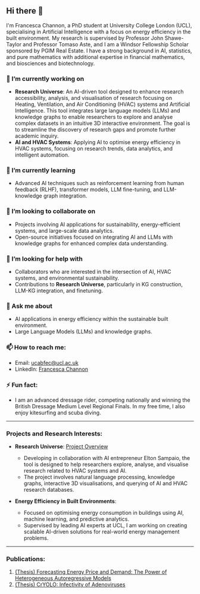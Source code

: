 ## Hi there 👋

I'm Francesca Channon, a PhD student at University College London (UCL), specialising in Artificial Intelligence with a focus on energy efficiency in the built environment. My research is supervised by Professor John Shawe-Taylor and Professor Tomaso Aste, and I am a Windsor Fellowship Scholar sponsored by PGIM Real Estate. I have a strong background in AI, statistics, and pure mathematics with additional expertise in financial mathematics, and biosciences and biotechnology.

### 🔭 I’m currently working on
- **Research Universe**: An AI-driven tool designed to enhance research accessibility, analysis, and visualisation of research focusing on Heating, Ventilation, and Air Conditioning (HVAC) systems and Artificial Intelligence. This tool integrates large language models (LLMs) and knowledge graphs to enable researchers to explore and analyse complex datasets in an intuitive 3D interactive environment. The goal is to streamline the discovery of research gaps and promote further academic inquiry.
- **AI and HVAC Systems**: Applying AI to optimise energy efficiency in HVAC systems, focusing on research trends, data analytics, and intelligent automation.

### 🌱 I’m currently learning
- Advanced AI techniques such as reinforcement learning from human feedback (RLHF), transformer models, LLM fine-tuning, and LLM-knowledge graph integration.

### 👯 I’m looking to collaborate on
- Projects involving AI applications for sustainability, energy-efficient systems, and large-scale data analytics.
- Open-source initiatives focused on integrating AI and LLMs with knowledge graphs for enhanced complex data understanding.

### 🤔 I’m looking for help with
- Collaborators who are interested in the intersection of AI, HVAC systems, and environmental sustainability.
- Contributions to **Research Universe**, particularly in KG construction, LLM-KG integration, and finetuning.

### 💬 Ask me about
- AI applications in energy efficiency within the sustainable built environment.
- Large Language Models (LLMs) and knowledge graphs.

### 📫 How to reach me:
- Email: ucabfec@ucl.ac.uk
- LinkedIn: [Francesca Channon](https://uk.linkedin.com/in/francesca-channon)

### ⚡ Fun fact:
- I am an advanced dressage rider, competing nationally and winning the British Dressage Medium Level Regional Finals. In my free time, I also enjoy kitesurfing and scuba diving.

---

### Projects and Research Interests:

- **Research Universe**: [Project Overview](https://github.com/YourGitHub/Research-Universe)
    - Developing in collaboration with AI entrepreneur Elton Sampaio, the tool is designed to help researchers explore, analyse, and visualise research related to HVAC systems and AI.
    - The project involves natural language processing, knowledge graphs, interactive 3D visualisations, and querying of AI and HVAC research databases.

- **Energy Efficiency in Built Environments**:
    - Focused on optimising energy consumption in buildings using AI, machine learning, and predictive analytics.
    - Supervised by leading AI experts at UCL, I am working on creating scalable AI-driven solutions for real-world energy management problems.

---

### Publications:
1. [(Thesis) Forecasting Energy Price and Demand: The Power of Heterogeneous Autoregressive Models](https://www.researchgate.net/publication/373899491_Forecasting_Energy_Price_and_Demand_The_Power_of_Heterogeneous_Autoregressive_Models)
2. [(Thesis) CrYOLO: Infectivity of Adenoviruses](https://www.researchgate.net/publication/374730159_CrYOLO_Infectivity_of_Adenoviruses)
